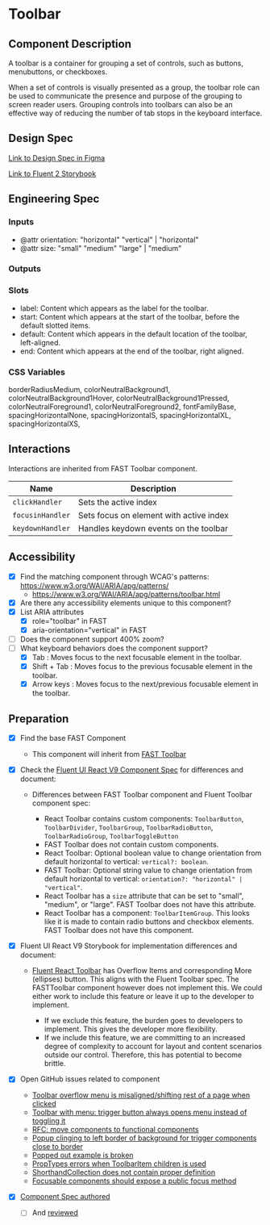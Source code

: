 # Toolbar

## Component Description

A toolbar is a container for grouping a set of controls, such as buttons, menubuttons, or checkboxes.

When a set of controls is visually presented as a group, the toolbar role can be used to communicate the presence and purpose of the grouping to screen reader users. Grouping controls into toolbars can also be an effective way of reducing the number of tab stops in the keyboard interface.

## Design Spec

[Link to Design Spec in Figma](https://www.figma.com/file/QfHyx6ApwFEcw5q4pM9CSZ/Toolbar?node-id=2351-6672&t=MuajdFxoCBjwlK4w-0)

[Link to Fluent 2 Storybook](https://master--628d031b55e942004ac95df1.chromatic.com/?path=/docs/components-toolbar--default)

## Engineering Spec

### Inputs

- @attr orientation: "horizontal" "vertical" | "horizontal"
- @attr size: "small" "medium" "large" | "medium"

### Outputs

### Slots

- label: Content which appears as the label for the toolbar.
- start: Content which appears at the start of the toolbar, before the default slotted items.
- default: Content which appears in the default location of the toolbar, left-aligned.
- end: Content which appears at the end of the toolbar, right aligned.

### CSS Variables

borderRadiusMedium,
colorNeutralBackground1,
colorNeutralBackground1Hover,
colorNeutralBackground1Pressed,
colorNeutralForeground1,
colorNeutralForeground2,
fontFamilyBase,
spacingHorizontalNone,
spacingHorizontalS,
spacingHorizontalXL,
spacingHorizontalXS,

## Interactions

Interactions are inherited from FAST Toolbar component.

| Name             | Description                             |
| ---------------- | --------------------------------------- |
| `clickHandler`   | Sets the active index                   |
| `focusinHandler` | Sets focus on element with active index |
| `keydownHandler` | Handles keydown events on the toolbar   |

## Accessibility

- [x] Find the matching component through WCAG's patterns: https://www.w3.org/WAI/ARIA/apg/patterns/
  - https://www.w3.org/WAI/ARIA/apg/patterns/toolbar.html
- [x] Are there any accessibility elements unique to this component?
- [x] List ARIA attributes
  - [x] role="toolbar" in FAST
  - [x] aria-orientation="vertical" in FAST
- [ ] Does the component support 400% zoom?
- [ ] What keyboard behaviors does the component support?
  - [x] Tab : Moves focus to the next focusable element in the toolbar.
  - [x] Shift + Tab : Moves focus to the previous focusable element in the toolbar.
  - [x] Arrow keys : Moves focus to the next/previous focusable element in the toolbar.

## Preparation

- [x] Find the base FAST Component
  - This component will inherit from [FAST Toolbar](https://explore.fast.design/components/fast-toolbar)
- [x] Check the [Fluent UI React V9 Component Spec](https://github.com/microsoft/fluentui/blob/master/packages/react-components/react-toolbar/docs/Spec.md) for differences and document:

  - Differences between FAST Toolbar component and Fluent Toolbar component spec:

    - React Toolbar contains custom components: `ToolbarButton`, `ToolbarDivider`, `ToolbarGroup`, `ToolbarRadioButton`, `ToolbarRadioGroup`, `ToolbarToggleButton`
    - FAST Toolbar does not contain custom components.
    - React Toolbar: Optional boolean value to change orientation from default horizontal to vertical: `vertical?: boolean`.
    - FAST Toolbar: Optional string value to change orientation from default horizontal to vertical: `orientation?: "horizontal" | "vertical"`.
    - React Toolbar has a `size` attribute that can be set to "small", "medium", or "large". FAST Toolbar does not have this attribute.
    - React Toolbar has a component: `ToolbarItemGroup`. This looks like it is made to contain radio buttons and checkbox elements. FAST Toolbar does not have this component.

- [x] Fluent UI React V9 Storybook for implementation differences and document:

  - [Fluent React Toolbar](https://master--628d031b55e942004ac95df1.chromatic.com/?path=/docs/components-toolbar--default) has Overflow Items and corresponding More (ellipses) button. This aligns with the Fluent Toolbar spec. The FASTToolbar component however does not implement this. We could either work to include this feature or leave it up to the developer to implement.

    - If we exclude this feature, the burden goes to developers to implement. This gives the developer more flexibility.
    - If we include this feature, we are committing to an increased degree of complexity to account for layout and content scenarios outside our control. Therefore, this has potential to become brittle.

- [x] Open GitHub issues related to component
  - [Toolbar overflow menu is misaligned/shifting rest of a page when clicked](https://github.com/microsoft/fluent-ui-react/issues/2355)
  - [Toolbar with menu: trigger button always opens menu instead of toggling it](https://github.com/microsoft/fluent-ui-react/issues/2327)
  - [RFC: move components to functional components](https://github.com/microsoft/fluent-ui-react/issues/2269)
  - [Popup clinging to left border of background for trigger components close to border](https://github.com/microsoft/fluent-ui-react/issues/2129)
  - [Popped out example is broken](https://github.com/microsoft/fluent-ui-react/issues/1946)
  - [PropTypes errors when ToolbarItem children is used](https://github.com/microsoft/fluent-ui-react/issues/1799)
  - [ShorthandCollection does not contain proper definition](https://github.com/microsoft/fluent-ui-react/issues/1664)
  - [Focusable components should expose a public focus method](https://github.com/microsoft/fluent-ui-react/issues/1555)
- [x] [Component Spec authored](https://github.com/microsoft/fluentui/wiki/Component-Implementation-Guide#component-spec)
  - [ ] And [reviewed](https://github.com/microsoft/fluentui/wiki/Component-Implementation-Guide#spec-review)
